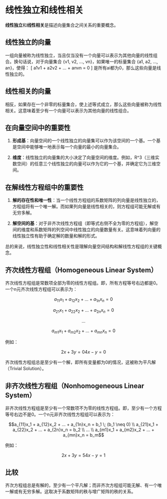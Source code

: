 # 线性独立和线性相关

**线性独立**和**线性相关**是描述向量集合之间关系的重要概念。

## 线性独立的向量

一组向量被称为线性独立，当且仅当没有一个向量可以表示为其他向量的线性组合。换句话说，对于向量集合 {v1, v2, ..., vn}，如果唯一的标量集合 {a1, a2, ..., an}，使得：
\[ a1v1 + a2v2 + ... + anvn = 0 \]
是所有ai都为0，那么这些向量是线性独立的。

## 线性相关的向量

相反，如果存在一个非零的标量集合，使上述等式成立，那么这些向量被称为线性相关。这意味着至少有一个向量可以表示为其他向量的线性组合。

## 在向量空间中的重要性

1. **形成基**：向量空间的一个线性独立的向量集可以作为该空间的一个基。一个基是空间中能够唯一地表示每一个向量的最小的向量集合。

2. **维度**：线性独立的向量集的大小决定了向量空间的维度。例如，R^3（三维实数空间）的任意三个线性独立的向量可以作为它的一个基，并确定它为三维空间。

## 在解线性方程组中的重要性

1. **解的存在性和唯一性**：当一个线性方程组的系数矩阵的列向量是线性独立的，方程组将有一个唯一解。而如果列向量是线性相关的，则方程组可能无解或有无穷多解。

2. **解空间的基**：对于非齐次线性方程组（即等式右侧不全为零的方程组），解空间的维度和系数矩阵的列空间中线性独立的向量数量有关。这意味着列向量的线性独立性有助于确定解的数量和解的形式。

总的来说，线性独立性和线性相关性是理解向量空间结构和解线性方程组的关键概念。

## 齐次线性方程组（Homogeneous Linear System）

齐次线性方程组是常数项全部为零的线性方程组。即，所有方程等号右边都是0。一个n元齐次线性方程组可以表示为：

$$ a_{11}x_1 + a_{12}x_2 + ... + a_{1n}x_n = 0 $$

$$ a_{21}x_1 + a_{22}x_2 + ... + a_{2n}x_n = 0 $$

$$ ... $$

$$ a_{m1}x_1 + a_{m2}x_2 + ... + a_{mn}x_n = 0 $$

例如：

```math
2x + 3y = 0
4x - y = 0
```

齐次线性方程组总是至少有一个解，即所有变量都为0的情况，这被称为平凡解（Trivial Solution）。

## 非齐次线性方程组（Nonhomogeneous Linear System）

非齐次线性方程组是至少有一个常数项不为零的线性方程组。即，至少有一个方程等号右边不是0。一个n元非齐次线性方程组可以表示为：

```math
a_{11}x_1 + a_{12}x_2 + ... + a_{1n}x_n = b_1 \; (b_1 \neq 0) \\
a_{21}x_1 + a_{22}x_2 + ... + a_{2n}x_n = b_2 \\
... \\
a_{m1}x_1 + a_{m2}x_2 + ... + a_{mn}x_n = b_m
```

例如：

```math
2x + 3y = 5
4x - y = 1
```

## 比较

齐次方程组总是有解的，至少有一个平凡解；而非齐次方程组可能无解、有一个唯一解或有无穷多解。这取决于系数矩阵的秩与增广矩阵的秩的关系。
